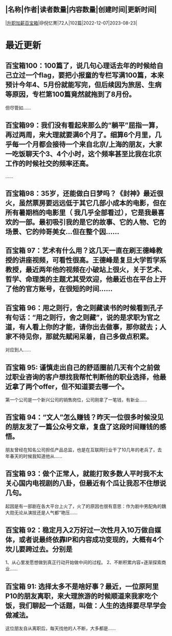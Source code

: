 |名称|作者|读者数量|内容数量|创建时间|更新时间|
---
|[升职加薪百宝箱](https://xiaobot.net/p/career001?refer=0b133df9-27dc-423b-8101-639049001c13)|@倪忆菁|72人|102篇|2022-12-07|2023-08-23|

# 最近更新
## 百宝箱100：100篇了，说几句心理话去年的时候给自己立过一个flag，要把小报童的专栏写满100篇，本来预计今年4、5月份就能写完，但后续因为旅居、生病等原因，专栏第100篇竟然就拖到了8月份。

但尽管如......
## 百宝箱99：我们没有看起来那么的“躺平”屈指一算，再过两周，来大理就要满6个月了。细算6个月里，几乎每一个月都会接待一个来自北京/上海的朋友，大家一吃饭聊天个3、4个小时，这个频率甚至比我在北京工作的时候社交的频率还高。
......
## 百宝箱98：35岁，还能做白日梦吗？《封神》最近很火，虽然票房要远远低于其它几部小成本的电影，但在所有暑期档的电影里（ 我几乎全部看过），它是我最喜欢的一部。最初吸引我的是它的故事、它的人物、它的场景、它的帅哥美女...但在整个因......
## 百宝箱 97：艺术有什么用？这几天一直在刷王德峰教授的讲座视频，可看性很高。王德峰是复旦大学哲学系教授，最近两年他的视频在小破站上很火，关于艺术、哲学、命理类的主题尤其受欢迎，他最近也在平台上开了他的官方账号，在很短的时间......
## 百宝箱 96：用之则行，舍之则藏读书的时候看到孔子有句话：“用之则行，舍之则藏”，说的是求职为官之道，有人看上你的才能，请你出去做事，那你就去；人家不待见你，那就先赋闲呆着，自己多做点积累。

对应到人......
## 百宝箱 95:  谨慎走出自己的舒适圈前几天有个之前做过职业咨询的客户想找我帮忙判断他的职业选择，他最近拿了两个offer，但不知道要去哪一个。

第一个公司是一个新兴公司的销售岗位，公司刚拿了一笔钱，有新业......
## 百宝箱 94：“文人”怎么赚钱？昨天一位很多时候没见的朋友发了一篇公众号文章，复盘了这段时间赚钱的感悟。

朋友曾经在知名公司担任产品总监，也是在互联网行业干了10几年的老兵了，去年春天的时候我知道他从......
## 百宝箱 93：做个正常人，就能打败多数人平时我不太关心国内电视剧的八卦，但最近有个瓜让我忍不住想说几句。

起因是有一部剧在各大平台上火了，火了的原因也很有意思：作为剧中男配角的魏大勋无论从演技还是人气都“艳压......
## 百宝箱 92：稳定月入2万好过一次性月入10万做自媒体，或者说最终依靠IP和内容成功变现的，大概有4个坎儿要跨过去。分别是

1、从心里发愿想做到真正行动开始做中间的过程。
2、不断积累内容+逐渐探索商业......
## 百宝箱 91: 选择太多不是啥好事？最近，一位原阿里P10的朋友离职，来大理旅游的时候顺道来我家吃个饭，我们聊起一个话题，叫做：人生的选择要尽早学会做减法。

这位朋友自从离职后，每天找他的人不断，大多都是......

